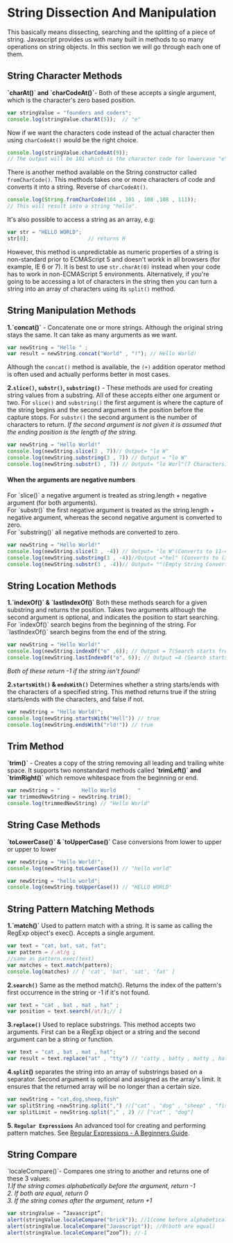 <h1>String Dissection And Manipulation</h1>
This basically means dissecting, searching and the splitting of a piece of string. Javascript provides us with many built in methods to so many operations on string objects. In this section we will go through each one of them.

<h2>String Character Methods</h2>
<b>`charAt()` and `charCodeAt()`</b>- Both of these accepts a single argument, which is the character's zero based position.

```javascript
var stringValue = "founders and coders";
console.log(stringValue.charAt(5));  // "e"
```


Now if we want the characters code instead of the actual character then using `charCodeAt()` would be the right choice.

```javascript
console.log(stringValue.charCodeAt(9));  
// The output will be 101 which is the character code for lowercase "e".
```

There is another method available on the String constructor called `fromCharCode()`. This methods takes one or more characters of code and converts it into a string. Reverse of `charCodeAt()`.

```javascript
console.log(String.fromCharCode(104 , 101 , 108 ,108 , 111));
// This will result into a string "hello".
```

It's also possible to access a string as an array, e.g:

```javascript
var str = "HELLO WORLD";
str[0];                   // returns H
```

However, this method is unpredictable as numeric properties of a string is non-standard prior to ECMAScript 5 and doesn't workk in all browsers (for example, IE 6 or 7). It is best to use `str.charAt(0)` instead when your code has to work in non-ECMAScript 5 environments. Alternatively, if you're going to be accessing a lot of characters in the string then you can turn a string into an array of characters using its `split()` method.

<h2>String Manipulation Methods</h2>
<b>1.`concat()`</b> - Concatenate one or more strings. Although the original string stays the same. It can take as many arguments as we want.

```javascript
var newString = "Hello " ; 
var result = newString.concat("World" , "!"); // Hello World!
```

Although the `concat()` method is available, the `(+)` addition operator method is often used and actually performs better in most cases.

<b>2.`slice()`, `substr()`, `substring()`</b> - These methods are used for creating string values from a substring. All of these accepts either one argument or two.
For `slice()` and `substring()` the first argument is where the capture of the string begins and the second argument is the position before the capture stops.
For `substr()` the second argument is the number of characters to return.
<i>If the second argument is not given it is assumed that the ending position is the length of the string.</i> 

```javascript
var newString = "Hello World!"
console.log(newString.slice(3 , 7))// Output= "lo W"
console.log(newString.substring(3 , 7)) // Output = "lo W"
console.log(newString.substr(3 , 7)) // Output= "lo Worl"(7 Characters)
```

<h4>When the arguments are negative numbers</h4>
For `slice()` a negative argument is treated as string.length + negative argument (for both arguments).<br>
For `substr()` the first negative argument is treated as the string.length + negative argument, whereas the second negative argument is converted to zero.<br>
For `substring()` all negative methods are converted to zero.<br>

```javascript
var newString = "Hello World!"
console.log(newString.slice(3 , -4)) // Output= "lo W"(Converts to 11-4=7 -- (3,7))
console.log(newString.substring(3 , -4))//Output ="hel" (Converts to (3 , 0) which is equivalent to substring(3 , 0) this method expects the smaller number is the starting point and the larger is the ending.)
console.log(newString.substr(3 , -4))// Output= ""(Empty String Converts to (3 , 0) which means zero character 0 characters in the returning string.)
```

<h2>String Location Methods</h2>
<b>1.`indexOf()` & `lastIndexOf()`</b> Both these methods search for a given substring and returns the position. Takes two arguments although the second argument is optional, and indicates the position to start searching.
For `indexOf()` search begins from the beginning of the string.
For `lastIndexOf()` search begins from the end of the  string.

```javascript
var newString = "Hello World!"
console.log(newString.indexOf("o" ,6)); // Output = 7(Search starts from the beginning and ignore every "o" before the starting position)
console.log(newString.lastIndexOf("o", 6)); // Output =4 (Search starts from the end towards the beginning.)
```

<i>Both of these return -1 if the string isn't found!</i>

<b>2.`startsWith()` & `endsWith()`</b> Determines whether a string starts/ends with the characters of a specified string. This method returns true if the string starts/ends with the characters, and false if not.

```javascript
var newString = "Hello World!";
console.log(newString.startsWith("Hell")) // true
console.log(newString.endsWith("rld!")) // true
```



<h2>Trim Method</h2>
<b>`trim()`</b> - Creates a copy of the string removing all leading and trailing white space. It supports two nonstandard methods called
<b>`trimLeft()` and `trimRight()`</b>  which remove whitespace from the beginning or end.

```javascript
var newString = "       Hello World       "
var trimmedNewString = newString.trim();
console.log(trimmedNewString) // "Hello World"
```

<h2>String Case Methods</h2>
<b>`toLowerCase()` & `toUpperCase()`</b> Case conversions from lower to upper or upper to lower

```javascript
var newString = "Hello World!";
console.log(newString.toLowerCase()) // "hello world"
```

```javascript
var newString = "hello world";
console.log(newString.toUpperCase()) // "HELLO WORLD"
```

<h2>String Pattern Matching Methods</h2>
<b>1.`match()`</b> Used to pattern match with a string. It is same as calling the RegExp object's exec(). Accepts a single argument.

```javascript
var text = "cat, bat, sat, fat";
var pattern = /.at/g ;
//same as pattern.exec(text)
var matches = text.match(pattern);
console.log(matches) // [ 'cat', 'bat', 'sat', 'fat' ]
```
<b>2.`search()`</b> Same as the method match(). Returns the index of the pattern's first occurrence in the string or -1 if it's not found.

```javascript
var text = "cat , bat , mat , hat" ;
var position = text.search(/at/);// 1
```

<b>3.`replace()`</b> Used to replace substrings. This method accepts two arguments. First can be a RegExp object or a string and the second argument can be a string or function.

```javascript
var text = "cat , bat , mat , hat";
var result = text.replace("at" , "tty") // "catty , batty , matty , hatty"
```

<b>4.`split`()</b> separates the string into an array of substrings based on a separator. Second argument is optional and assigned as the array's limit. It ensures that the returned array will be no longer than a certain size.

```javascript
var newString = "cat,dog,sheep,fish"
var splitString =newString.split(",") //["cat" , "dog" , "sheep" , "fish"]
var splitLimit = newString.split("," , 2) // ["cat" , "dog"]
```

<b>5. `Regular Expressions`</b> An advanced tool for creating and performing pattern matches. See [Regular Expressions - A Beginners Guide](https://github.com/codingforeveryone/READMEs/blob/master/regular-expressions-beginners-guide.md).

<h2>String Compare</h2>
`localeCompare()`- Compares one string to another and returns one of these 3 values:<br>
<i>1.If the string comes alphabetically before the argument, return -1<br>
2. If both are equal, return 0<br>
3. If the string comes after the argument, return +1<br></i>

```javascript
var stringValue = “Javascript”;
alert(stringValue.localeCompare("brick")); //1(come before alphabetically)
alert(stringValue.localeCompare("Javascript")); //0(both are equal)
alert(stringValue.localeCompare(“zoo”)); //-1
```

